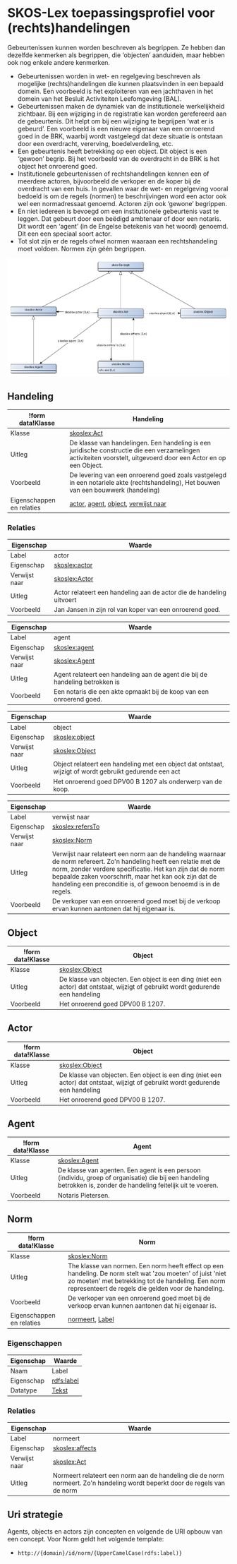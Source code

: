 # SKOS-Lex toepassingsprofiel voor (rechts)handelingen


Gebeurtenissen kunnen worden beschreven als begrippen. Ze hebben dan dezelfde kenmerken als begrippen, die ‘objecten’ aanduiden, maar hebben ook nog enkele andere kenmerken.
* Gebeurtenissen worden in wet- en regelgeving beschreven als mogelijke (rechts)handelingen die kunnen plaatsvinden in een bepaald domein. Een voorbeeld is het exploiteren van een jachthaven in het domein van het Besluit Activiteiten Leefomgeving (BAL).
* Gebeurtenissen maken de dynamiek van de institutionele werkelijkheid zichtbaar. Bij een wijziging in de registratie kan worden gerefereerd aan de gebeurtenis.  Dit helpt om bij een wijziging te begrijpen ‘wat er is gebeurd’. Een voorbeeld is een nieuwe eigenaar van een onroerend goed in de BRK, waarbij wordt vastgelegd dat deze situatie is ontstaan door een overdracht, vererving, boedelverdeling, etc.
* Een gebeurtenis heeft betrekking op een object. Dit object is een ‘gewoon’ begrip. Bij het voorbeeld van de overdracht in de BRK is het object het onroerend goed.
* Institutionele gebeurtenissen of rechtshandelingen kennen een of meerdere actoren, bijvoorbeeld de verkoper en de koper bij de overdracht van een huis. In gevallen waar de wet- en regelgeving vooral bedoeld is om de regels (normen) te beschrijvingen word een actor ook wel een normadressaat genoemd. Actoren zijn ook ‘gewone’ begrippen.
* En niet iedereen is bevoegd om een institutionele gebeurtenis vast te leggen. Dat gebeurt door een beëdigd ambtenaar of door een notaris. Dit wordt een ‘agent’ (in de Engelse betekenis van het woord) genoemd. Dit een een speciaal soort actor.
* Tot slot zijn er de regels ofwel normen waaraan een rechtshandeling moet voldoen. Normen zijn géén begrippen.


![](skoslex-ap-sc.png)

## Handeling

|!form data!Klasse|Handeling
|----------|------
|Klasse|[skoslex:Act](http://bp4mc2.org/def/skos-lex#Act)
|Uitleg|De klasse van handelingen. Een handeling is een juridische constructie die een verzamelingen activiteiten voorstelt, uitgevoerd door een Actor en op een Object.
|Voorbeeld|De levering van een onroerend goed zoals vastgelegd in een notariele akte (rechtshandeling), Het bouwen van een bouwwerk (handeling)
|Eigenschappen en relaties|[actor](http://bp4mc2.org/profiles/skoslex-ap-sc#Act_actor), [agent](http://bp4mc2.org/profiles/skoslex-ap-sc#Act_agent), [object](http://bp4mc2.org/profiles/skoslex-ap-sc#Act_object), [verwijst naar](http://bp4mc2.org/profiles/skoslex-ap-sc#Act_refersTo)


### Relaties

|Eigenschap|Waarde
|----------|------
|Label|actor
|Eigenschap|[skoslex:actor](http://bp4mc2.org/def/skos-lex#actor)
|Verwijst naar|[skoslex:Actor](http://bp4mc2.org/def/skos-lex#Actor)
|Uitleg|Actor relateert een handeling aan de actor die de handeling uitvoert
|Voorbeeld|Jan Jansen in zijn rol van koper van een onroerend goed.

|Eigenschap|Waarde
|----------|------
|Label|agent
|Eigenschap|[skoslex:agent](http://bp4mc2.org/def/skos-lex#agent)
|Verwijst naar|[skoslex:Agent](http://bp4mc2.org/def/skos-lex#Agent)
|Uitleg|Agent relateert een handeling aan de agent die bij de handeling betrokken is
|Voorbeeld|Een notaris die een akte opmaakt bij de koop van een onroerend goed.

|Eigenschap|Waarde
|----------|------
|Label|object
|Eigenschap|[skoslex:object](http://bp4mc2.org/def/skos-lex#object)
|Verwijst naar|[skoslex:Object](http://bp4mc2.org/def/skos-lex#Object)
|Uitleg|Object relateert een handeling met een object dat ontstaat, wijzigt of wordt gebruikt gedurende een act
|Voorbeeld|Het onroerend goed DPV00 B 1207 als onderwerp van de koop.

|Eigenschap|Waarde
|----------|------
|Label|verwijst naar
|Eigenschap|[skoslex:refersTo](http://bp4mc2.org/def/skos-lex#refersTo)
|Verwijst naar|[skoslex:Norm](http://bp4mc2.org/def/skos-lex#Norm)
|Uitleg|Verwijst naar relateert een norm aan de handeling waarnaar de norm refereert. Zo'n handeling heeft een relatie met de norm, zonder verdere specificatie. Het kan zijn dat de norm bepaalde zaken voorschrift, maar het kan ook zijn dat de handeling een preconditie is, of gewoon benoemd is in de regels.
|Voorbeeld|De verkoper van een onroerend goed moet bij de verkoop ervan kunnen aantonen dat hij eigenaar is.


## Object

|!form data!Klasse|Object
|----------|------
|Klasse|[skoslex:Object](http://bp4mc2.org/def/skos-lex#Object)
|Uitleg|De klasse van objecten. Een object is een ding (niet een actor) dat ontstaat, wijzigt of gebruikt wordt gedurende een handeling
|Voorbeeld|Het onroerend goed DPV00 B 1207.


## Actor

|!form data!Klasse|Object
|----------|------
|Klasse|[skoslex:Object](http://bp4mc2.org/def/skos-lex#Object)
|Uitleg|De klasse van objecten. Een object is een ding (niet een actor) dat ontstaat, wijzigt of gebruikt wordt gedurende een handeling
|Voorbeeld|Het onroerend goed DPV00 B 1207.


## Agent

|!form data!Klasse|Agent
|----------|------
|Klasse|[skoslex:Agent](http://bp4mc2.org/def/skos-lex#Agent)
|Uitleg|De klasse van agenten. Een agent is een persoon (individu, groep of organisatie) die bij een handeling betrokken is, zonder de handeling feitelijk uit te voeren.
|Voorbeeld|Notaris Pietersen.


## Norm

|!form data!Klasse|Norm
|----------|------
|Klasse|[skoslex:Norm](http://bp4mc2.org/def/skos-lex#Norm)
|Uitleg|The klasse van normen. Een norm heeft effect op een handeling. De norm stelt wat 'zou moeten' of juist 'niet zo moeten' met betrekking tot de handeling. Een norm representeert de regels die gelden voor de handeling.
|Voorbeeld|De verkoper van een onroerend goed moet bij de verkoop ervan kunnen aantonen dat hij eigenaar is.
|Eigenschappen en relaties|[normeert](http://bp4mc2.org/profiles/skoslex-ap-sc#LegalNorm_affects), [Label](http://bp4mc2.org/profiles/skoslex-ap-sc#LegalNorm_label)


### Eigenschappen

|Eigenschap|Waarde
|----------|------
|Naam|Label
|Eigenschap|[rdfs:label](http://www.w3.org/2000/01/rdf-schema#label)
|Datatype|[Tekst](http://www.w3.org/2001/XMLSchema#string)


### Relaties

|Eigenschap|Waarde
|----------|------
|Label|normeert
|Eigenschap|[skoslex:affects](http://bp4mc2.org/def/skos-lex#affects)
|Verwijst naar|[skoslex:Act](http://bp4mc2.org/def/skos-lex#Act)
|Uitleg|Normeert relateert een norm aan de handeling die de norm normeert. Zo'n handeling wordt beperkt door de regels van de norm


## Uri strategie


Agents, objects en actors zijn concepten en volgende de URI opbouw van een concept. Voor Norm geldt het volgende template:
* `http://{domain}/id/norm/{UpperCamelCase(rdfs:label)}`


